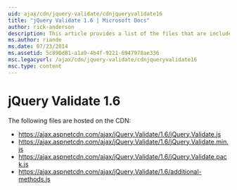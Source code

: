 ```yaml
---
uid: ajax/cdn/jquery-validate/cdnjqueryvalidate16
title: "jQuery Validate 1.6 | Microsoft Docs"
author: rick-anderson
description: This article provides a list of the files that are included in the jQuery Validate 1.6 hosted on the CDN.
ms.author: riande
ms.date: 07/23/2014
ms.assetid: 5c890d81-a1a9-4b4f-9221-6947978ae336
msc.legacyurl: /ajax/cdn/jquery-validate/cdnjqueryvalidate16
msc.type: content
---
```

# jQuery Validate 1.6

The following files are hosted on the CDN:

- https://ajax.aspnetcdn.com/ajax/jQuery.Validate/1.6/jQuery.Validate.js
- https://ajax.aspnetcdn.com/ajax/jQuery.Validate/1.6/jQuery.Validate.min.js
- https://ajax.aspnetcdn.com/ajax/jQuery.Validate/1.6/jQuery.Validate.pack.js
- https://ajax.aspnetcdn.com/ajax/jQuery.Validate/1.6/additional-methods.js

